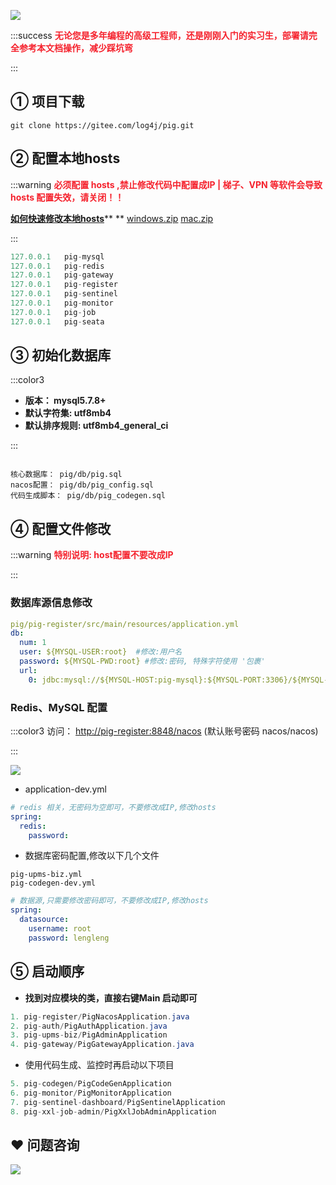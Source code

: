 ![](https://cdn.nlark.com/yuque/0/2023/png/283679/1689225586521-912e1146-84e6-4ac0-8381-817dd6b48090.png)



:::success
**<font style="color:#F5222D;">无论您是多年编程的高级工程师，还是刚刚入门的实习生，部署请完全参考本文档操作，减少踩坑弯</font>**

:::

## ① 项目下载


```shell
git clone https://gitee.com/log4j/pig.git
```



## ② 配置本地hosts


:::warning
**<font style="color:#F5222D;">必须配置 hosts ,禁止修改代码中配置成IP  |  梯子、VPN 等软件会导致 hosts 配置失效，请关闭！！</font>**

[**如何快速修改本地hosts**](https://www.bilibili.com/video/bv1Ga41147zX)** ** [windows.zip](https://www.yuque.com/attachments/yuque/0/2022/zip/283679/1648906981948-68795143-7396-4ef0-abe8-9ee6ee23d79a.zip)  [mac.zip](https://www.yuque.com/attachments/yuque/0/2022/zip/283679/1648906998391-350421c6-a249-48b2-8c24-b90322416d78.zip)

:::



```java
127.0.0.1   pig-mysql
127.0.0.1   pig-redis
127.0.0.1   pig-gateway
127.0.0.1   pig-register
127.0.0.1   pig-sentinel
127.0.0.1	pig-monitor
127.0.0.1	pig-job
127.0.0.1   pig-seata
```



## ③ 初始化数据库
:::color3
+ **版本： mysql5.7.8+**
+ **默认字符集: utf8mb4**
+ **默认排序规则: utf8mb4_general_ci**

:::

```plain

核心数据库： pig/db/pig.sql
nacos配置： pig/db/pig_config.sql
代码生成脚本： pig/db/pig_codegen.sql
```



## ④ 配置文件修改
:::warning
**<font style="color:#F5222D;">特别说明: host配置不要改成IP</font>**

:::

###  数据库源信息修改


```yaml
pig/pig-register/src/main/resources/application.yml 
db:
  num: 1
  user: ${MYSQL-USER:root}  #修改:用户名
  password: ${MYSQL-PWD:root} #修改:密码, 特殊字符使用 '包裹'
  url:
    0: jdbc:mysql://${MYSQL-HOST:pig-mysql}:${MYSQL-PORT:3306}/${MYSQL-DB:pig_config}?characterEncoding=utf8&zeroDateTimeBehavior=convertToNull&useSSL=false&useJDBCCompliantTimezoneShift=true&useLegacyDatetimeCode=false&serverTimezone=GMT%2B8&nullCatalogMeansCurrent=true&allowPublicKeyRetrieval=true
```



### Redis、MySQL 配置
:::color3
访问： [http://pig-register:8848/nacos](http://pig-register:8848/nacos#/configurationManagement ) (默认账号密码 nacos/nacos)

:::

![](https://cdn.nlark.com/yuque/0/2020/png/283679/1599232419378-5491fd90-71fb-49fd-9f23-5d3362242773.png)



+ application-dev.yml



```yaml
# redis 相关，无密码为空即可，不要修改成IP,修改hosts
spring:
  redis:
    password:
```



+ 数据库密码配置,修改以下几个文件

```plain
pig-upms-biz.yml  
pig-codegen-dev.yml
```



```yaml
# 数据源,只需要修改密码即可，不要修改成IP,修改hosts
spring:
  datasource:
    username: root
    password: lengleng
```



## ⑤ 启动顺序 


+ **找到对应模块的类，直接右键Main 启动即可**

```java
1. pig-register/PigNacosApplication.java 
2. pig-auth/PigAuthApplication.java   
3. pig-upms-biz/PigAdminApplication
4. pig-gateway/PigGatewayApplication.java  
```



+ 使用代码生成、监控时再启动以下项目



```java
5. pig-codegen/PigCodeGenApplication  
6. pig-monitor/PigMonitorApplication
7. pig-sentinel-dashboard/PigSentinelApplication
8. pig-xxl-job-admin/PigXxlJobAdminApplication
```



## ❤  问题咨询
![](https://cdn.nlark.com/yuque/0/2022/gif/283679/1662563973685-c22e9831-db66-42b5-973f-886d25d1e0e7.gif)

